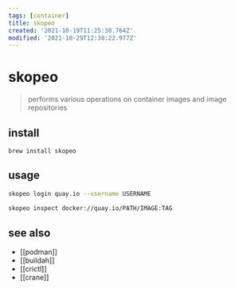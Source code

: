 ```yaml
---
tags: [container]
title: skopeo
created: '2021-10-19T11:25:30.764Z'
modified: '2021-10-29T12:38:22.977Z'
---
```


# skopeo

> performs various operations on container images and image repositories

## install

`brew install skopeo`


## usage

```sh
skopeo login quay.io --username USERNAME

skopeo inspect docker://quay.io/PATH/IMAGE:TAG


```

## see also

- [[podman]]
- [[buildah]]
- [[crictl]]
- [[crane]]
